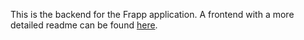 This is the backend for the Frapp application.
A frontend with a more detailed readme can be found [here](https://github.com/SupriyaShekar123/-frapp-frontend/tree/development).
